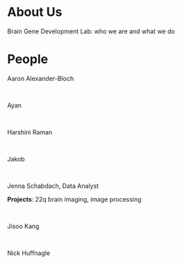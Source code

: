 # About Us

Brain Gene Development Lab: who we are and what we do

# People

Aaron Alexander-Bloch

<br/>

Ayan

<br/>

Harshini Raman

<br/>

Jakob

<br/>

Jenna Schabdach, Data Analyst

**Projects**: 22q brain imaging, image processing

<br/>

Jisoo Kang

<br/>

Nick Huffnagle

<br/>
